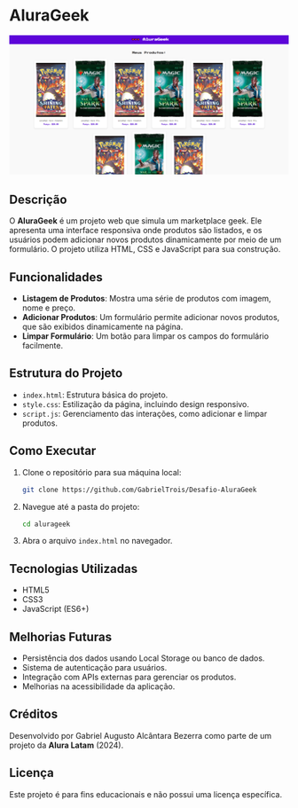 # AluraGeek

<p align="center" >
     <img width="600" heigth="600" src="assets/Projeto.png">
</p>

## Descrição

O **AluraGeek** é um projeto web que simula um marketplace geek. Ele apresenta uma interface responsiva onde produtos são listados, e os usuários podem adicionar novos produtos dinamicamente por meio de um formulário. O projeto utiliza HTML, CSS e JavaScript para sua construção.

## Funcionalidades

-   **Listagem de Produtos**: Mostra uma série de produtos com imagem, nome e preço.
-   **Adicionar Produtos**: Um formulário permite adicionar novos produtos, que são exibidos dinamicamente na página.
-   **Limpar Formulário**: Um botão para limpar os campos do formulário facilmente.

## Estrutura do Projeto

-   `index.html`: Estrutura básica do projeto.
-   `style.css`: Estilização da página, incluindo design responsivo.
-   `script.js`: Gerenciamento das interações, como adicionar e limpar produtos.

## Como Executar

1. Clone o repositório para sua máquina local:
    ```bash
    git clone https://github.com/GabrielTrois/Desafio-AluraGeek
    ```
2. Navegue até a pasta do projeto:
    ```bash
    cd alurageek
    ```
3. Abra o arquivo `index.html` no navegador.

## Tecnologias Utilizadas

-   HTML5
-   CSS3
-   JavaScript (ES6+)

## Melhorias Futuras

-   Persistência dos dados usando Local Storage ou banco de dados.
-   Sistema de autenticação para usuários.
-   Integração com APIs externas para gerenciar os produtos.
-   Melhorias na acessibilidade da aplicação.

## Créditos

Desenvolvido por Gabriel Augusto Alcântara Bezerra como parte de um projeto da **Alura Latam** (2024).

## Licença

Este projeto é para fins educacionais e não possui uma licença específica.
